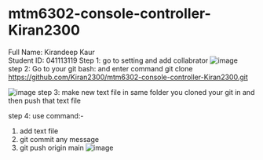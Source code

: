 # mtm6302-console-controller-Kiran2300
<h>Full Name: Kirandeep Kaur  <br>
Student ID: 041113119 </h>
Step 1: go to setting and add collabrator
![image](https://github.com/Kiran2300/mtm6302-console-controller-Kiran2300/assets/134239892/0f361b78-7ce7-41eb-baa1-e83434918718) <br>
step 2: Go to your git bash: and enter command git clone
https://github.com/Kiran2300/mtm6302-console-controller-Kiran2300.git

![image](https://github.com/Kiran2300/mtm6302-console-controller-Kiran2300/assets/134239892/e56a30b6-a2ff-4108-ae09-c50b0048aff6)
step 3: make new text file in same folder you cloned your git in and then push that text file

step 4: use command:-
1. add text file
2. git commit any message
3. git push origin main
![image](https://github.com/Kiran2300/mtm6302-console-controller-Kiran2300/assets/134239892/7db3f439-15bf-46e1-8937-5862cea7de7e)

